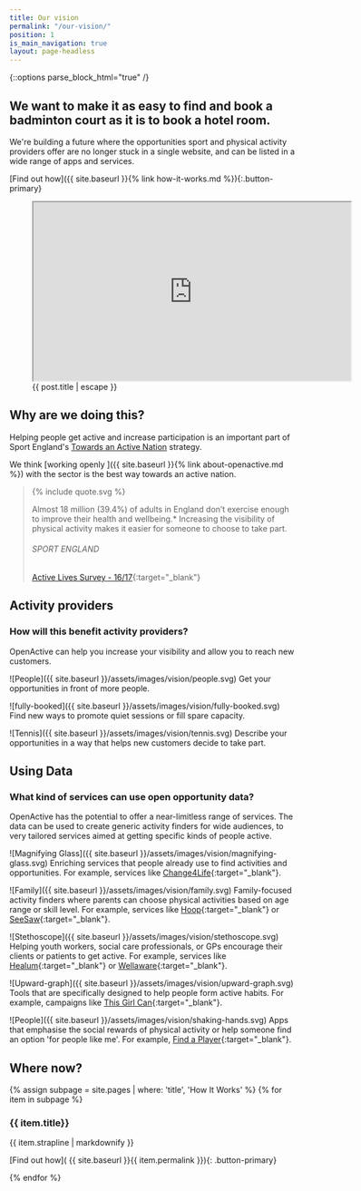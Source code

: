 ```yaml
---
title: Our vision
permalink: "/our-vision/"
position: 1
is_main_navigation: true
layout: page-headless
---
```


{::options parse_block_html="true" /}

<!--  ---------------->
<!-- HERO BLOCK -->
<!--  ---------------->
<article class="hero--video">
<div class="two">

# We want to make it as easy to find and book a badminton court as it is to book a hotel room.

We're building a future where the opportunities sport and physical activity providers offer are no longer stuck in a single website, and can be listed in a wide range of apps and services.

\[Find out how\]({{ site.baseurl }}{% link how-it-works.md %}){:.button-primary}

</div>
<div class="two">
<figure role="group" aria-labelledby="open-active-video">
<div class="mask"></div>
<iframe id="video" title="OpenActive intro video" width="560" height="315"  src="https://www.youtube.com/embed/OJqCAn0sv44?showinfo=0&rel=0&enablejsapi=1" allowfullscreen></iframe>
<figcaption id="open-active-video" class="hidden" >{{ post.title | escape }}</figcaption>
</figure>

</div>
</article>

<!--  ---------------->
<!-- QUOTE BLOCK -->
<!--  ---------------->
<article class="invert">
<div class="two">

## Why are we doing this?

Helping people get active and increase participation is an important part of Sport England's [Towards an Active Nation](https://www.sportengland.org/news-and-features/news/2016/november/1/open-data-to-boost-activity/) strategy.

We think \[working openly \]({{ site.baseurl }}{% link about-openactive.md %}) with the sector is the best way towards an active nation.

</div>
<div class="two">
<blockquote class="featured">
<div class="quote">
{% include quote.svg %}
</div>

Almost 18 million (39.4%) of adults in England don’t exercise enough to improve their health and wellbeing.\* Increasing the visibility of physical activity makes it easier for someone to choose to take part.

###### SPORT ENGLAND

[Active Lives Survey - 16/17](https://www.sportengland.org/media/12458/active-lives-adult-may-16-17-report.pdf){:target="_blank"}

</blockquote>
</div>
</article>

<!--  ---------------->
<!-- BENEFITS FOR ACTIVITY PROVIDERS TEXT BLOCK -->
<!--  ---------------->
<article class="title-row">
<h2 class="sub-heading-two">Activity providers</h2>

<div class="one">

### How will this benefit activity providers?

OpenActive can help you increase your visibility and allow you to reach new customers.

</div>
</article>

<article class="benefits">
<div class="one subgrid">
<div class="three">

!\[People\]({{ site.baseurl }}/assets/images/vision/people.svg)
Get your opportunities in front of more people.

</div>
<div class="three">

!\[fully-booked\]({{ site.baseurl }}/assets/images/vision/fully-booked.svg)
Find new ways to promote quiet sessions or fill spare capacity.

</div>
<div class="three">

!\[Tennis\]({{ site.baseurl }}/assets/images/vision/tennis.svg)
Describe your opportunities in a way that helps new customers decide to take part.

</div>
</div>

</article>

<!--  ---------------->
<!-- BENEFITS FOR DATA USES TEXT BLOCK -->
<!--  ---------------->
<article class="title-row benefits">
<h2 class="sub-heading-two">Using Data</h2>
<div class="one">

### What kind of services can use open opportunity data?

OpenActive has the potential to offer a near-limitless range of services. The data can be used to create generic activity finders for wide audiences, to very tailored services aimed at getting specific kinds of people active.

</div>

</article>
<article class="title-row benefits">

<div class="one subgrid">
<div class="three">

!\[Magnifying Glass\]({{ site.baseurl }}/assets/images/vision/magnifying-glass.svg)
Enriching services that people already use to find activities and opportunities. For example, services like [Change4Life](https://www.nhs.uk/change4life){:target="_blank"}.

</div>
<div class="three">

!\[Family\]({{ site.baseurl }}/assets/images/vision/family.svg)
Family-focused activity finders where parents can choose physical activities based on age range or skill level. For example, services like [Hoop](https://www.hoop.co.uk){:target="_blank"} or [SeeSaw](https://www.seesawapp.com){:target="_blank"}.

</div>
<div class="three">

!\[Stethoscope\]({{ site.baseurl }}/assets/images/vision/stethoscope.svg)
Helping youth workers, social care professionals, or GPs encourage their clients or patients to get active. For example, services like [Healum](https://www.healum.com/){:target="_blank"} or [Wellaware](https://www.wellaware.org.uk){:target="_blank"}.

</div>
<div class="three">

!\[Upward-graph\]({{ site.baseurl }}/assets/images/vision/upward-graph.svg)
Tools that are specifically designed to help people form active habits. For example, campaigns like [This Girl Can](http://www.thisgirlcan.co.uk/){:target="_blank"}.

</div>
<div class="three">

!\[People\]({{ site.baseurl }}/assets/images/vision/shaking-hands.svg)
Apps that emphasise the social rewards of physical activity or help someone find an option 'for people like me'. For example, [Find a Player](https://findaplayer.com/){:target="_blank"}.

</div>
</div>

</article>

<!--  ---------------->
<!-- HOW IT WORKS CALL TO ACTION -->
<!--  ---------------->
<article class="call_to_action--full-width">
<h2 class="sub-heading-two">Where now?</h2>
<div class="one">

{% assign subpage = site.pages | where: 'title', 'How It Works' %}
{% for item in subpage %}

### {{ item.title}}

{{ item.strapline | markdownify }}

\[Find out how\]( {{ site.baseurl }}{{ item.permalink }}){: .button-primary}

</div>
<figure>
<div class="mask"></div>
<div class="image" style="background: url({{ site.baseurl }}{{ item.thumbnail_image }})center center / cover no-repeat;"></div>
</figure>
{% endfor %}

</article>